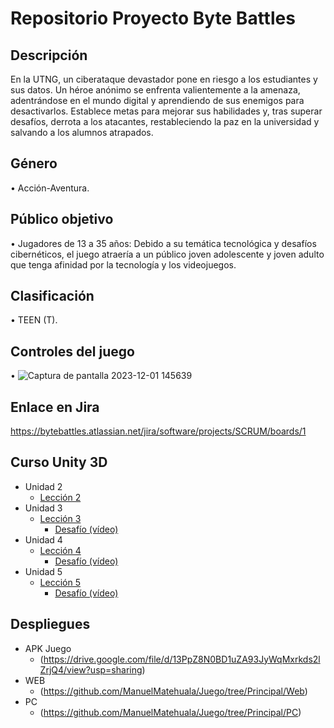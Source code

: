 # Repositorio Proyecto Byte Battles

## Descripción 
En la UTNG, un ciberataque devastador pone en riesgo a los estudiantes y sus datos. Un héroe anónimo se enfrenta valientemente a la amenaza, adentrándose en el mundo digital y aprendiendo de sus enemigos para desactivarlos. Establece metas para mejorar sus habilidades y, tras superar desafíos, derrota a los atacantes, restableciendo la paz en la universidad y salvando a los alumnos atrapados.

## Género
•	Acción-Aventura.

## Público objetivo
•	Jugadores de 13 a 35 años: Debido a su temática tecnológica y desafíos cibernéticos, el juego atraería a un público joven adolescente y joven adulto que tenga afinidad por la tecnología y los videojuegos.

## Clasificación
•	TEEN (T).

## Controles del juego
•	![Captura de pantalla 2023-12-01 145639](https://github.com/ManuelMatehuala/Juego/assets/88950498/49bdf3fa-6362-44d3-b10c-0b5fa70e6b2a)

## Enlace en Jira
https://bytebattles.atlassian.net/jira/software/projects/SCRUM/boards/1

## Curso Unity 3D
- Unidad 2
  - [Lección 2](https://github.com/ManuelMatehuala/Juego/tree/Principal/Curso/Leccion2/Create%20with%20Code)
- Unidad 3
  - [Lección 3](https://github.com/ManuelMatehuala/Juego/tree/Principal/Curso/Leccion3/Create%20with%20Code)
    - [Desafío (vídeo)](https://drive.google.com/file/d/1-V4ftlfv1kUMZZlffayZjnDWnAK7RjGa/view?usp=sharing)
- Unidad 4
  - [Lección 4](https://github.com/ManuelMatehuala/Juego/tree/Principal/Curso/Leccion4_v3/Create%20with%20Code)
    - [Desafío (vídeo)](https://drive.google.com/file/d/1Az8Bwkysk6bJdFBzrSYEsaNC7wBmwFxZ/view?usp=sharing)
- Unidad 5
  - [Lección 5](https://github.com/ManuelMatehuala/Juego/tree/Principal/Curso/Leccion5/Create%20with%20Code)
    - [Desafío (vídeo)](https://drive.google.com/file/d/1J_ETrj4WP3xDXBy1c4E5oG64PJODs0SS/view?usp=sharing)

## Despliegues
- APK Juego
  - (https://drive.google.com/file/d/13PpZ8N0BD1uZA93JyWqMxrkds2lZrjQ4/view?usp=sharing)
- WEB
  - (https://github.com/ManuelMatehuala/Juego/tree/Principal/Web)
- PC
  - (https://github.com/ManuelMatehuala/Juego/tree/Principal/PC)
